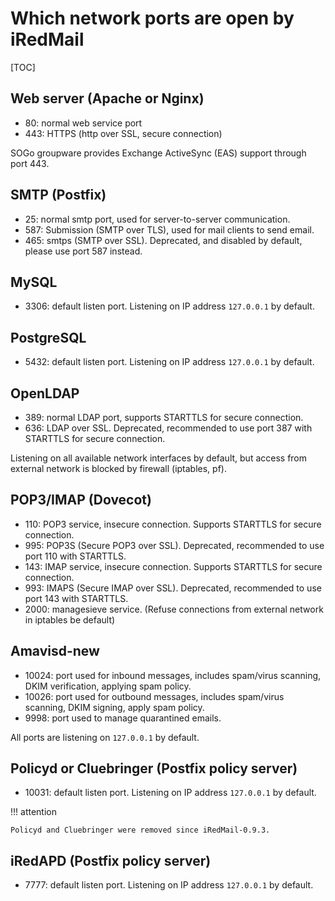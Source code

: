 # Which network ports are open by iRedMail

[TOC]

## Web server (Apache or Nginx)

* 80: normal web service port
* 443: HTTPS (http over SSL, secure connection)

SOGo groupware provides Exchange ActiveSync (EAS) support through port 443.

## SMTP (Postfix)

* 25: normal smtp port, used for server-to-server communication.
* 587: Submission (SMTP over TLS), used for mail clients to send email.
* 465: smtps (SMTP over SSL). Deprecated, and disabled by default, please use
  port 587 instead.

## MySQL

* 3306: default listen port. Listening on IP address `127.0.0.1` by default.

## PostgreSQL

* 5432: default listen port. Listening on IP address `127.0.0.1` by default.

## OpenLDAP

* 389: normal LDAP port, supports STARTTLS for secure connection.
* 636: LDAP over SSL. Deprecated, recommended to use port 387 with STARTTLS for
  secure connection.

Listening on all available network interfaces by default, but access from
external network is blocked by firewall (iptables, pf).

## POP3/IMAP (Dovecot)

* 110: POP3 service, insecure connection. Supports STARTTLS for secure connection.
* 995: POP3S (Secure POP3 over SSL). Deprecated, recommended to use port 110 with STARTTLS.
* 143: IMAP service, insecure connection. Supports STARTTLS for secure connection.
* 993: IMAPS (Secure IMAP over SSL). Deprecated,  recommended to use port 143 with STARTTLS.
* 2000: managesieve service. (Refuse connections from external network in iptables be default)

## Amavisd-new

* 10024: port used for inbound messages, includes spam/virus scanning, DKIM
  verification, applying spam policy.
* 10026: port used for outbound messages, includes spam/virus scanning, DKIM
  signing, apply spam policy.
* 9998: port used to manage quarantined emails.

All ports are listening on `127.0.0.1` by default.

## Policyd or Cluebringer (Postfix policy server)

* 10031: default listen port. Listening on IP address `127.0.0.1` by default.

!!! attention

    Policyd and Cluebringer were removed since iRedMail-0.9.3.

## iRedAPD (Postfix policy server)

* 7777: default listen port. Listening on IP address `127.0.0.1` by default.
